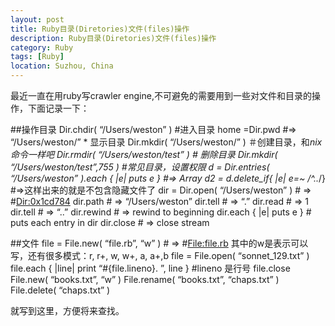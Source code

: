 ```yaml
---
layout: post
title: Ruby目录(Diretories)文件(files)操作
description: Ruby目录(Diretories)文件(files)操作
category: Ruby
tags: [Ruby]
location: Suzhou, China
---
```

最近一直在用ruby写crawler engine,不可避免的需要用到一些对文件和目录的操作，下面记录一下：

##操作目录
	Dir.chdir( “/Users/weston” )  #进入目录
	home =Dir.pwd  #=> “/Users/weston/” * 显示目录
	Dir.mkdir( “/Users/weston/” )  ＃创建目录，和*nix命令一样吧
	Dir.rmdir( “/Users/weston/test” ) # 删除目录
	Dir.mkdir( “/Users/weston/test”,755 ) #常见目录，设置权限
	d = Dir.entries( “/Users/weston” ).each { |e| puts e } #=> Array
	d2 = d.delete_if{ |e| e=~ /^\..*/} #=>这样出来的就是不包含隐藏文件了
	dir = Dir.open( “/Users/weston” ) # => #<Dir:0x1cd784>
	dir.path # => “/Users/weston”
	dir.tell # => “.”
	dir.read # => 1
	dir.tell # => “..”
	dir.rewind # => rewind to beginning
	dir.each { |e| puts e } # puts each entry in dir
	dir.close # => close stream

##文件
	file = File.new( “file.rb”, “w” ) # => #<File:file.rb> 其中的w是表示可以写，还有很多模式：r, r+, w, w+, a, a+,b
	file = File.open( “sonnet_129.txt” )
	file.each { |line| print “#{file.lineno}. ”, line } #lineno 是行号
	file.close
	File.new( “books.txt”, “w” )
	File.rename( “books.txt”, “chaps.txt” )
	File.delete( “chaps.txt” )

 就写到这里，方便将来查找。
